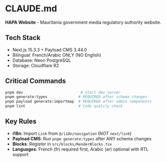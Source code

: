 # CLAUDE.md

**HAPA Website** - Mauritania government media regulatory authority website.

## Tech Stack
- Next.js 15.3.3 + Payload CMS 3.44.0
- Bilingual: French/Arabic ONLY (NO English)
- Database: Neon PostgreSQL
- Storage: Cloudflare R2

## Critical Commands
```bash
pnpm dev                          # Start dev server
pnpm generate:types              # REQUIRED after schema changes
pnpm payload generate:importmap  # REQUIRED after admin components
pnpm lint                        # Code quality check
```

## Key Rules
- **i18n**: Import `Link` from `@/i18n/navigation` (NOT `next/link`)
- **Payload CMS**: Run `pnpm generate:types` after ANY schema changes
- **Blocks**: Register in `src/blocks/RenderBlocks.tsx`
- **Languages**: French (fr) required first, Arabic (ar) optional with RTL support